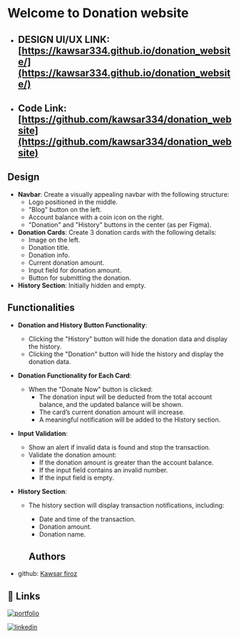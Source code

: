 # Welcome to Donation website

- ## DESIGN UI/UX LINK: [https://kawsar334.github.io/donation_website/](https://kawsar334.github.io/donation_website/)
-  ## Code Link: [https://github.com/kawsar334/donation_website](https://github.com/kawsar334/donation_website)

## Design

- **Navbar**: Create a visually appealing navbar with the following structure:
  - Logo positioned in the middle.
  - "Blog" button on the left.
  - Account balance with a coin icon on the right.
  - "Donation" and "History" buttons in the center (as per Figma).
- **Donation Cards**: Create 3 donation cards with the following details:
  - Image on the left.
  - Donation title.
  - Donation info.
  - Current donation amount.
  - Input field for donation amount.
  - Button for submitting the donation.
- **History Section**: Initially hidden and empty.

## Functionalities

- **Donation and History Button Functionality**:
  - Clicking the "History" button will hide the donation data and display the history.
  - Clicking the "Donation" button will hide the history and display the donation data.
- **Donation Functionality for Each Card**:
  - When the "Donate Now" button is clicked:
    - The donation input will be deducted from the total account balance, and the updated balance will be shown.
    - The card’s current donation amount will increase.
    - A meaningful notification will be added to the History section.
- **Input Validation**:
  - Show an alert if invalid data is found and stop the transaction.
  - Validate the donation amount:
    - If the donation amount is greater than the account balance.
    - If the input field contains an invalid number.
    - If the input field is empty.
- **History Section**:
  - The history section will display transaction notifications, including:
    - Date and time of the transaction.
    - Donation amount.
    - Donation name.

    ## Authors

- github: [Kawsar firoz](https://github.com/kawsar334)

## 🔗 Links
[![portfolio](https://img.shields.io/badge/my_portfolio-000?style=for-the-badge&logo=ko-fi&logoColor=white)](https://kawsar334.github.io/kawsars_portfolio/)

[![linkedin](https://img.shields.io/badge/linkedin-0A66C2?style=for-the-badge&logo=linkedin&logoColor=white)](https://www.linkedin.com/in/kawsar-firoz-a140b9237/)
